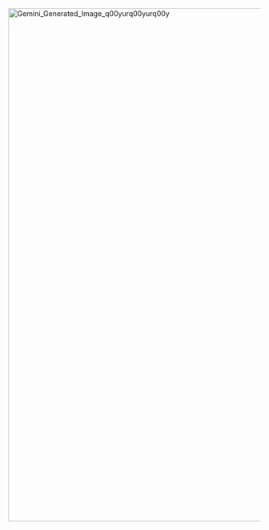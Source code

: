 
<img width="1024" height="1024" alt="Gemini_Generated_Image_q00yurq00yurq00y" src="https://github.com/user-attachments/assets/be469760-b24c-4997-a553-04abfa9e7ca5" />
